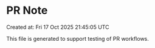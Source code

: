 # PR Note

Created at: Fri 17 Oct 2025 21:45:05 UTC

This file is generated to support testing of PR workflows.
